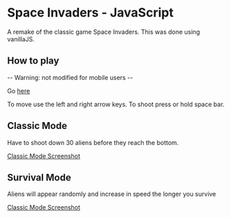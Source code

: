 # Space Invaders - JavaScript

A remake of the classic game Space Invaders. This was done using vanillaJS.

## How to play

-- Warning: not modified for mobile users --

Go [here](https://vikramsodhan.github.io/)

To move use the left and right arrow keys.
To shoot press or hold space bar.

## Classic Mode

Have to shoot down 30 aliens before they reach the bottom.

[Classic Mode Screenshot](Screenshots/Regular-Ex.png)

## Survival Mode

Aliens will appear randomly and increase in speed the longer you survive

[Classic Mode Screenshot](Screenshots/Survival-Ex.png)
